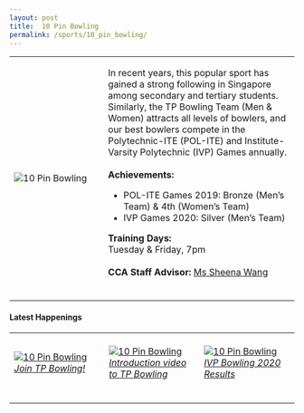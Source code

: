 ```yaml
---
layout: post
title:  10 Pin Bowling
permalink: /sports/10_pin_bowling/
---
```


<table>
    <tr>
        <td style="width:33%"><image src="{{site.baseurl}}/images/CCA_10-pin-bowling.jpg" style="display:block;margin-left:auto;margin-right:auto;" alt="10 Pin Bowling"></image></td>
        <td>
            <p>
                In recent years, this popular sport has gained a strong following in Singapore among secondary and tertiary students. Similarly, the TP Bowling Team (Men & Women) attracts all levels of bowlers, and our best bowlers compete in the Polytechnic-ITE (POL-ITE) and Institute-Varsity Polytechnic (IVP) Games annually.<br>
                <br>
                <b>Achievements:</b><br>
                <ul>
                    <li>POL-ITE Games 2019: Bronze (Men’s Team) & 4th (Women’s Team)</li>
                    <li>IVP Games 2020: Silver (Men’s Team)</li>
                </ul>
             </p>
             </p>
                <b>Training Days:</b><br>
                Tuesday & Friday, 7pm<br>
                <br>
                <b>CCA Staff Advisor:</b> <a href="mailto:hengnuan@tp.edu.sg">Ms Sheena Wang</a><br>
                <br>
            </p>
        </td>
    </tr>
</table>

#### Latest Happenings

<table>
    <tr>
        <td style="width:33%"><br>
            <a href="https://www.instagram.com/p/CACM9-gH593/">
                <image src="{{site.baseurl}}/images/CCA-10-pin_bowling_IG.png" style="display:block;margin-left:auto;margin-right:auto;" alt="10 Pin Bowling">
                <h6 style="margin-top:0%">Join TP Bowling!</h6>
                </image>
            </a>
        </td>
        <td style="width:33%"><br>
            <a href="https://www.instagram.com/p/B_6_N7QHG_c/">
                <image src="{{site.baseurl}}/images/CCA-10-pin_bowling_IG2.png" style="display:block;margin-left:auto;margin-right:auto;" alt="10 Pin Bowling">
                <h6 style="margin-top:0%">Introduction video to TP Bowling</h6>
                </image>
            </a>
        </td>
        <td style="width:33%"><br>
            <a href="https://www.instagram.com/p/B7OMwMJH-Q1/">
                <image src="{{site.baseurl}}/images/CCA-10-pin_bowling_IG3.png" style="display:block;margin-left:auto;margin-right:auto;" alt="10 Pin Bowling">
                <h6 style="margin-top:0%">IVP Bowling 2020 Results</h6>    
                </image>
            </a>
        </td>
    </tr>
</table>

